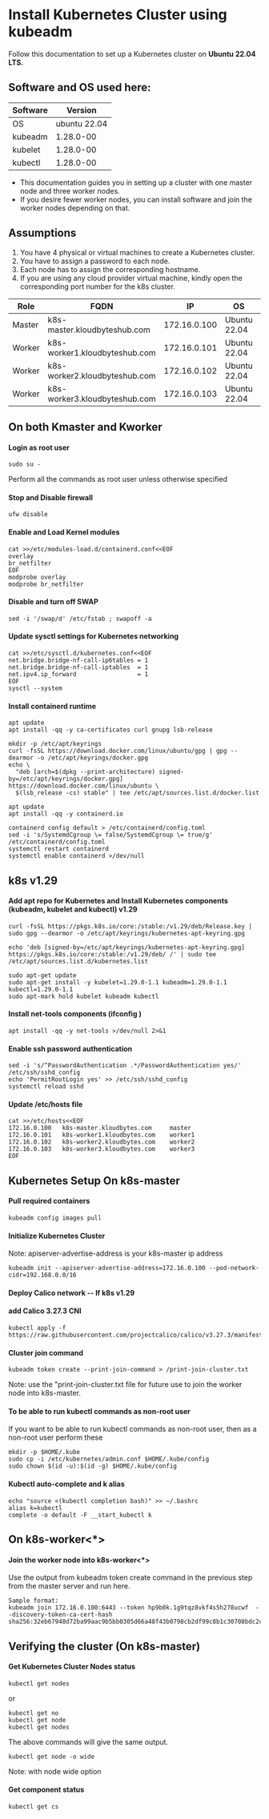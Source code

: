 # Install Kubernetes Cluster using kubeadm

Follow this documentation to set up a Kubernetes cluster on **Ubuntu 22.04 LTS.**

## Software and OS used here:


| Software | Version |
| ------ | ----------- |
| OS | ubuntu 22.04 |
| kubeadm | 1.28.0-00 |
| kubelet | 1.28.0-00 |
| kubectl | 1.28.0-00 |

- This documentation guides you in setting up a cluster with one master node and three worker nodes.
-  If you desire fewer worker nodes, you can install software and join the worker nodes depending on that.

## Assumptions


1. You have 4 physical or virtual machines to create a Kubernetes cluster.
2. You have to assign a password to each node.
3. Each node has to assign the corresponding hostname.
4. If you are using any cloud provider virtual machine, kindly open the corresponding port number for the k8s cluster.

| Role   |    FQDN                   | IP          | OS            | RAM  | CPU | 
| ------ | ------------------------  | ------------| ------------  | -----| ----|
|Master  |k8s-master.kloudbyteshub.com  |172.16.0.100 | Ubuntu 22.04  |  2G  |   2 |
|Worker  |k8s-worker1.kloudbyteshub.com |172.16.0.101 | Ubuntu 22.04  |  1G  |   1 |
|Worker	 |k8s-worker2.kloudbyteshub.com |172.16.0.102 | Ubuntu 22.04  |  1G  |   1 |
|Worker	 |k8s-worker3.kloudbyteshub.com |172.16.0.103 | Ubuntu 22.04	 |  1G  |   1 |

## On both Kmaster and Kworker
#### Login as root user
```
sudo su -
```
Perform all the commands as root user unless otherwise specified
#### Stop and Disable firewall
```
ufw disable

```
#### Enable and Load Kernel modules
```
cat >>/etc/modules-load.d/containerd.conf<<EOF
overlay
br_netfilter
EOF
modprobe overlay
modprobe br_netfilter

```
#### Disable and turn off SWAP
```
sed -i '/swap/d' /etc/fstab ; swapoff -a
```
#### Update sysctl settings for Kubernetes networking

```
cat >>/etc/sysctl.d/kubernetes.conf<<EOF
net.bridge.bridge-nf-call-ip6tables = 1
net.bridge.bridge-nf-call-iptables  = 1
net.ipv4.ip_forward                 = 1
EOF
sysctl --system
```
#### Install containerd runtime

```
apt update
apt install -qq -y ca-certificates curl gnupg lsb-release
```
```
mkdir -p /etc/apt/keyrings
curl -fsSL https://download.docker.com/linux/ubuntu/gpg | gpg --dearmor -o /etc/apt/keyrings/docker.gpg
echo \
  "deb [arch=$(dpkg --print-architecture) signed-by=/etc/apt/keyrings/docker.gpg] https://download.docker.com/linux/ubuntu \
  $(lsb_release -cs) stable" | tee /etc/apt/sources.list.d/docker.list
```
```
apt update 
apt install -qq -y containerd.io
```
```
containerd config default > /etc/containerd/config.toml
sed -i 's/SystemdCgroup \= false/SystemdCgroup \= true/g' /etc/containerd/config.toml
systemctl restart containerd
systemctl enable containerd >/dev/null
```
## k8s v1.29
#### Add apt repo for Kubernetes and Install Kubernetes components (kubeadm, kubelet and kubectl) v1.29

```
curl -fsSL https://pkgs.k8s.io/core:/stable:/v1.29/deb/Release.key | sudo gpg --dearmor -o /etc/apt/keyrings/kubernetes-apt-keyring.gpg

echo 'deb [signed-by=/etc/apt/keyrings/kubernetes-apt-keyring.gpg] https://pkgs.k8s.io/core:/stable:/v1.29/deb/ /' | sudo tee /etc/apt/sources.list.d/kubernetes.list
```
```
sudo apt-get update
sudo apt-get install -y kubelet=1.29.0-1.1 kubeadm=1.29.0-1.1 kubectl=1.29.0-1.1
sudo apt-mark hold kubelet kubeadm kubectl
```

#### Install net-tools components (ifconfig )

```
apt install -qq -y net-tools >/dev/null 2>&1
```
#### Enable ssh password authentication

```
sed -i 's/^PasswordAuthentication .*/PasswordAuthentication yes/' /etc/ssh/sshd_config
echo 'PermitRootLogin yes' >> /etc/ssh/sshd_config
systemctl reload sshd
```
#### Update /etc/hosts file

```
cat >>/etc/hosts<<EOF
172.16.0.100   k8s-master.kloudbytes.com     master 
172.16.0.101   k8s-worker1.kloudbytes.com    worker1 
172.16.0.102   k8s-worker2.kloudbytes.com    worker2
172.16.0.103   k8s-worker3.kloudbytes.com    worker3 
EOF
```
## Kubernetes Setup On k8s-master

#### Pull required containers

```
kubeadm config images pull
```
#### Initialize Kubernetes Cluster
Note: apiserver-advertise-address is your k8s-master ip address

```
kubeadm init --apiserver-advertise-address=172.16.0.100 --pod-network-cidr=192.168.0.0/16 
```
#### Deploy Calico network -- If k8s v1.29
#### add Calico 3.27.3 CNI

```
kubectl apply -f  https://raw.githubusercontent.com/projectcalico/calico/v3.27.3/manifests/calico.yaml
```
#### Cluster join command

```
kubeadm token create --print-join-command > /print-join-cluster.txt
```
Note: use the "print-join-cluster.txt file for future use to join the worker node into k8s-master.

#### To be able to run kubectl commands as non-root user
If you want to be able to run kubectl commands as non-root user, then as a non-root user perform these
```
mkdir -p $HOME/.kube
sudo cp -i /etc/kubernetes/admin.conf $HOME/.kube/config
sudo chown $(id -u):$(id -g) $HOME/.kube/config
```
#### Kubectl auto-complete and k alias

```
echo "source <(kubectl completion bash)" >> ~/.bashrc
alias k=kubectl
complete -o default -F __start_kubectl k
```
## On k8s-worker<*>
#### Join the worker node into k8s-worker<*>
Use the output from kubeadm token create command in the previous step from the master server and run here.
```
Sample format:
kubeadm join 172.16.0.100:6443 --token hp9b0k.1g9tqz8vkf4s5h278ucwf  --discovery-token-ca-cert-hash sha256:32eb67948d72ba99aac9b5bb0305d66a48f43b0798cb2df99c8b1c30708bdc2cased24sf
```
## Verifying the cluster (On k8s-master)
#### Get Kubernetes Cluster Nodes status
```
kubectl get nodes
```
or
```
kubectl get no
kubectl get node
kubectl get nodes
```
The above commands will give the same output.

```
kubectl get node -o wide
```
Note: with node wide option

#### Get component status
```
kubectl get cs
```
